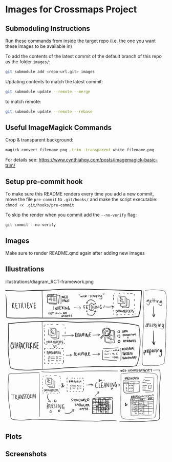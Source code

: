 # Images for Crossmaps Project


## Submoduling Instructions

Run these commands from inside the target repo (i.e. the one you want
these images to be available in)

To add the contents of the latest commit of the default branch of this
repo as the folder `images/`:

``` zsh
git submodule add <repo-url.git> images
```

Updating contents to match the latest commit:

``` zsh
git submodule update --remote --merge
```

to match remote:

``` zsh
git submodule update --remote --rebase
```

## Useful ImageMagick Commands

Crop & transparent background:

``` zsh
magick convert filename.png -trim -transparent white filename.png
```

For details see:
<https://www.cynthiahqy.com/posts/imagemagick-basic-trim/>

## Setup pre-commit hook

To make sure this README renders every time you add a new commit, move
the file `pre-commit` to `.git/hooks/` and make the script executable:
`chmod +x .git/hooks/pre-commit`

To skip the render when you commit add the `--no-verify` flag:

    git commit --no-verify

## Images

Make sure to render README.qmd again after adding new images

## Illustrations

illustrations/diagram_RCT-framework.png

![](illustrations/diagram_RCT-framework.png)

## Plots

## Screenshots
